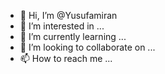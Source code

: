 - 👋 Hi, I’m @Yusufamiran
- 👀 I’m interested in ...
- 🌱 I’m currently learning ...
- 💞️ I’m looking to collaborate on ...
- 📫 How to reach me ...

<!---
Yusufamiran/Yusufamiran is a ✨ special ✨ repository because its `README.md` (this file) appears on your GitHub profile.
You can click the Preview link to take a look at your changes.
--->
